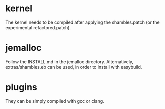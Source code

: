 # kernel

The kernel needs to be compiled after applying the shambles.patch (or the experimental refactored.patch).

# jemalloc

Follow the INSTALL.md in the jemalloc directory.
Alternatively, extras/shambles.eb can be used, in order to install with easybuild.

# plugins

They can be simply compiled with gcc or clang.
